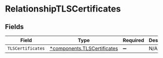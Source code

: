 # RelationshipTLSCertificates


## Fields

| Field                                                                 | Type                                                                  | Required                                                              | Description                                                           |
| --------------------------------------------------------------------- | --------------------------------------------------------------------- | --------------------------------------------------------------------- | --------------------------------------------------------------------- |
| `TLSCertificates`                                                     | [*components.TLSCertificates](../../models/shared/tlscertificates.md) | :heavy_minus_sign:                                                    | N/A                                                                   |